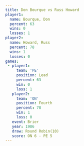 ```yaml
---
title: Don Bourque vs Russ Howard
player1:            
  name: Bourque, Don
  percent: 63       
  wins: 0           
  losses: 1         
player2:            
  name: Howard, Russ
  percent: 78       
  wins: 1           
  losses: 0         
games:
 - player1:        
     team: 'PE'    
     position: Lead
     percent: 63   
     win: 0        
     loss: 1       
   player2:          
     team: 'ON'      
     position: Fourth
     percent: 78     
     win: 1          
     loss: 0         
   event: Brier         
   year: 1986           
   draw: Round Robin(10)
   score: ON 6 - PE 5   
---
```

